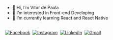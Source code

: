 - 👋 Hi, I’m Vitor de Paula
- 👀 I’m interested in Front-end Developing
- 🌱 I’m currently learning React and React Native

<p>
<br>
<a href="https://www.facebook.com/vitordepaula01"><img src="https://img.shields.io/badge/facebook-%231877F2.svg?&style=for-the-badge&logo=facebook&logoColor=white" alt="Facebook" /></a>&nbsp;
<a href="https://instagram.com/vitordepaula1"><img src="https://img.shields.io/badge/instagram-%23E4405F.svg?&style=for-the-badge&logo=instagram&logoColor=white" alt="Instagram" /></a>&nbsp;
<a href="https://www.linkedin.com/in/vitordcode"><img src="https://img.shields.io/badge/linkedin-%230077B5.svg?&style=for-the-badge&logo=linkedin&logoColor=white" alt="LinkedIn" /></a>&nbsp;
<a href="mailto:vitordcode7@gmail.com?subject=Olá%20Vitor"><img src="https://img.shields.io/badge/gmail-%23D14836.svg?&style=for-the-badge&logo=gmail&logoColor=white" alt="Gmail"/></a>&nbsp;
</p>

<br>

<!---
vitordcode/vitordcode is a ✨ special ✨ repository because its `README.md` (this file) appears on your GitHub profile.
You can click the Preview link to take a look at your changes.
--->
